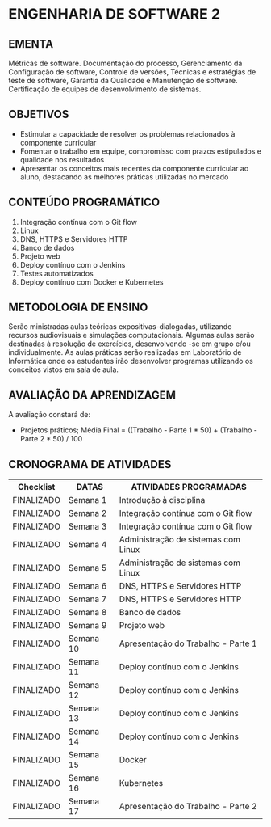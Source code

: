 # ENGENHARIA DE SOFTWARE 2

##  EMENTA

Métricas de software. Documentação do processo, Gerenciamento da Configuração de software, Controle  de versões, Técnicas e estratégias de teste de software, Garantia da Qualidade e Manutenção de software.  Certificação de equipes de desenvolvimento de sistemas.

## OBJETIVOS

- Estimular a capacidade de resolver os problemas relacionados à componente curricular
- Fomentar o trabalho em equipe, compromisso com prazos estipulados e qualidade nos resultados
- Apresentar os conceitos mais recentes da componente curricular ao aluno, destacando as melhores práticas 
utilizadas no mercado

## CONTEÚDO PROGRAMÁTICO

1. Integração contínua com o Git flow
2. Linux
3. DNS, HTTPS e Servidores HTTP
4. Banco de dados
5. Projeto web
6. Deploy contínuo com o Jenkins
7. Testes automatizados
8. Deploy contínuo com Docker e Kubernetes

## METODOLOGIA DE ENSINO

Serão ministradas aulas teóricas expositivas-dialogadas, utilizando recursos audiovisuais e simulações 
computacionais. Algumas aulas serão destinadas à resolução de exercícios, desenvolvendo -se em grupo e/ou 
individualmente. As aulas práticas serão realizadas em Laboratório de Informática onde os estudantes irão 
desenvolver programas utilizando os conceitos vistos em sala de aula.

## AVALIAÇÃO DA APRENDIZAGEM

A avaliação constará de:
- Projetos práticos;
Média Final = ((Trabalho - Parte 1 * 50) + (Trabalho - Parte 2 * 50) / 100

## CRONOGRAMA DE ATIVIDADES

<table>
  <tr>
    <th>Checklist</th>
    <th>DATAS</th>
    <th>ATIVIDADES PROGRAMADAS</th>
  </tr>
  <tr>
    <td>FINALIZADO</td>
    <td>Semana 1</td>
    <td>Introdução à disciplina</td>
  </tr>
  <tr>
    <td>FINALIZADO</td>
    <td>Semana 2</td>
    <td>Integração contínua com o Git flow</td>
  </tr>
  <tr>
    <td>FINALIZADO</td>
    <td>Semana 3</td>
    <td>Integração contínua com o Git flow</td>
  </tr>
  <tr>
    <td>FINALIZADO</td>
    <td>Semana 4</td>
    <td>Administração de sistemas com Linux</td>
  </tr>
  <tr>
    <td>FINALIZADO</td>
    <td>Semana 5</td>
    <td>Administração de sistemas com Linux</td>
  </tr>
  <tr>
    <td>FINALIZADO</td>
    <td>Semana 6</td>
    <td>DNS, HTTPS e Servidores HTTP</td>
  </tr>
  <tr>
    <td>FINALIZADO</td>
    <td>Semana 7</td>
    <td>DNS, HTTPS e Servidores HTTP</td>
  </tr>
  <tr>
    <td>FINALIZADO</td>
    <td>Semana 8</td>
    <td>Banco de dados</td>
  </tr>
  <tr>
    <td>FINALIZADO</td>
    <td>Semana 9</td>
    <td>Projeto web</td>
  </tr>
  <tr>
    <td>FINALIZADO</td>
    <td>Semana 10</td>
    <td>Apresentação do Trabalho - Parte 1</td>
  </tr>
  <tr>
    <td>FINALIZADO</td>
    <td>Semana 11</td>
    <td>Deploy contínuo com o Jenkins</td>
  </tr>
  <tr>
    <td>FINALIZADO</td>
    <td>Semana 12</td>
    <td>Deploy contínuo com o Jenkins</td>
  </tr>
  <tr>
    <td>FINALIZADO</td>
    <td>Semana 13</td>
    <td>Deploy contínuo com o Jenkins</td>
  </tr>
  <tr>
    <td>FINALIZADO</td>
    <td>Semana 14</td>
    <td>Deploy contínuo com o Jenkins</td>
  </tr>
  <tr>
    <td>FINALIZADO</td>
    <td>Semana 15</td>
    <td>Docker</td>
  </tr>
  <tr>
    <td>FINALIZADO</td>
    <td>Semana 16</td>
    <td>Kubernetes</td>
  </tr>
  <tr>
    <td>FINALIZADO</td>
    <td>Semana 17</td>
    <td>Apresentação do Trabalho - Parte 2</td>
  </tr>
</table>
